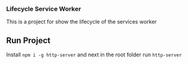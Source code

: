 ### Lifecycle Service Worker
This is a project for show the lifecycle of the services worker

## Run Project
Install `npm i -g http-server` and next in the root folder run `http-server`